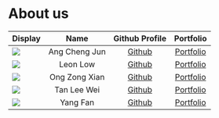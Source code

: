 # About us

Display | Name | Github Profile | Portfolio 
--------|:----:|:--------------:|:---------:
![](https://via.placeholder.com/100.png?text=Photo) | Ang Cheng Jun | [Github](https://github.com/Ang-Cheng-Jun) | [Portfolio](docs/team/johndoe.md)
![](https://via.placeholder.com/100.png?text=Photo) | Leon Low | [Github](https://github.com/leonlowzd) | [Portfolio](docs/team/johndoe.md)
![](https://via.placeholder.com/100.png?text=Photo) | Ong Zong Xian | [Github](https://github.com/zongxian-ctrl) | [Portfolio](docs/team/zongxian-ctrl.md)
![](https://via.placeholder.com/100.png?text=Photo) | Tan Lee Wei | [Github](https://github.com/TanLeeWei) | [Portfolio](docs/team/johndoe.md)
![](https://avatars2.githubusercontent.com/u/20167103?s=460&u=b903579ff2842a203c2d4f21e2eefe9b58f83c4f&v=4) | Yang Fan | [Github](https://github.com/fanceso) | [Portfolio](docs/team/yangfan.md)

